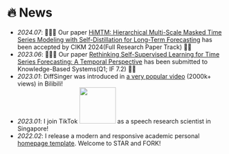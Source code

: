 # 🔥 News
- *2024.07*: 🎉🎉🎉 Our paper [HiMTM: Hierarchical Multi-Scale Masked Time Series Modeling with Self-Distillation for Long-Term Forecasting](https://arxiv.org/abs/2401.05012) has been accepted by CIKM 2024(Full Research Paper Track) 🎊🥳
- *2023.06*: 🎉🎉🎉 Our paper [Rethinking Self-Supervised Learning for Time Series Forecasting: A Temporal Perspective](https://papers.ssrn.com/sol3/papers.cfm?abstract_id=4893607) has been submitted to Knowledge-Based Systems(Q1; IF 7.2) 🎊🥳
- *2023.01*: DiffSinger was introduced in [a very popular video](https://www.bilibili.com/video/BV1uM411t7ZJ) (2000k+ views) in Bilibili!
- *2023.01*: I join TikTok <img src='./images/tiktok.png' style='width: 6em;'> as a speech research scientist in Singapore!
- *2022.02*: I release a modern and responsive academic personal [homepage template](https://github.com/RayeRen/acad-homepage.github.io). Welcome to STAR and FORK!
